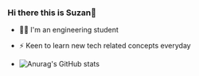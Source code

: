 ### Hi there this is Suzan👋

- 👩‍🔧 I'm an engineering student
- ⚡ Keen to learn new tech related concepts everyday
  
- ![Anurag's GitHub stats](https://github-readme-stats.vercel.app/api?username=suzandsouza&show_icons=true&theme=radical)
<!-- - <a href="https://github.com/anuraghazra/github-readme-stats">
  <img align="center" src="https://github-readme-stats.vercel.app/api/pin/?username=anuraghazra&repo=github-readme-stats" />
  </a> -->
<!-- - <a href="https://github.com/suzandsouza/canvass">
  <img align="center" src="https://github-readme-stats.vercel.app/api/pin/?username=suzandsouza&repo=rock_paper_scissors" />
  </a> -->
